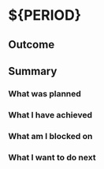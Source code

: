 # ${PERIOD}

## Outcome

## Summary

### What was planned

### What I have achieved

### What am I blocked on

### What I want to do next